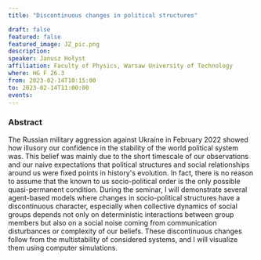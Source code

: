 ```yaml
---
title: "Discontinuous changes in political structures"

draft: false
featured: false
featured_image: JZ_pic.png
description:
speaker: Janusz Hołyst
affiliation: Faculty of Physics, Warsaw University of Technology
where: HG F 26.3
from: 2023-02-14T10:15:00
to: 2023-02-14T11:00:00
events:
---
```


### Abstract

The Russian military aggression against Ukraine in February 2022 showed how illusory our confidence in the stability of the world political system was. 
This belief was mainly due to the short timescale of our observations and our naive expectations that political structures and social relationships around us were fixed points in history's evolution. 
In fact, there is no reason to assume that the known to us socio-political order is the only possible quasi-permanent condition. 
During the seminar, I will demonstrate several agent-based models where changes in socio-political structures have a discontinuous character, especially when collective dynamics of social groups depends not only on deterministic interactions between group members but also on a social noise coming from communication disturbances or complexity of our beliefs. 
These discontinuous changes follow from the multistability of considered systems, and I will visualize them using computer simulations.
